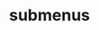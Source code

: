 ---
layout: page
title: submenus
nav: false
nav_order: 6
dropdown: true
children: 
    - title: projects
      permalink: /projects/
---